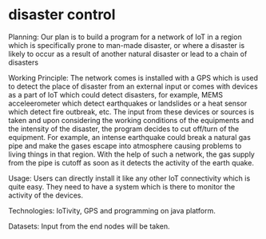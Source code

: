 # disaster control

Planning:
Our plan is to build a program for a network of IoT in a region which is specifically prone to man-made disaster, or where a disaster is likely to occur as a result of another natural disaster or lead to a chain of disasters

Working Principle:
The network comes is installed with a GPS which is used to detect the place of disaster from an external input or comes with devices as a part of IoT which could detect disasters, for example, MEMS acceleerometer which detect earthquakes or landslides or a heat sensor which detect fire outbreak, etc. The input from these devices or sources is taken and upon considering the working conditions of the equipments and the intensity of the disaster, the program decides to cut off/turn of the equipment. For example, an intense earthquake could break a natural gas pipe and make the gases escape into atmosphere causing problems to living things in that region. With the help of such a network, the gas supply from the pipe is cutoff as soon as it detects the activity of the earth quake.

Usage:
Users can directly install it like any other IoT connectivity which is quite easy. They need to have a system which is there to monitor the activity of the devices.

Technologies:
IoTivity, GPS and programming on java platform.

Datasets:
Input from the end nodes will be taken.





